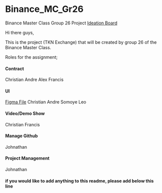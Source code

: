 # Binance_MC_Gr26
Binance Master Class Group 26 Project
[Ideation Board](https://jamboard.google.com/d/1j4VE0LERr7dvsYajD1aCXFeAO6xV5KAlbSqyKHHIdJc/edit?usp=sharing) 

Hi there guys, 

This is the project (TKN Exchange) that will be created by group 26 of the Binance Master Class. 

Roles for the assignment;

#### Contract ####
Christian 
Andre
Alex
Francis

#### UI #### 
[Figma File](https://www.figma.com/file/ORCE8ZUzR3e0VQEyWrs9uK/Binance_MC_Gr26?node-id=0%3A1)
Christian
Andre
Somoye
Leo

#### Video/Demo Show ####
Christian
Francis

#### Manage Github ####
Johnathan

#### Project Management ####
Johnathan


#### if you would like to add anything to this readme, please add below this line ####

